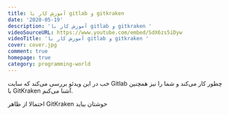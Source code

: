 ```yaml
---
title: آموزش کار با gitlab و gitkraken
date: '2020-05-19'
description: 'آموزش کار با gitlab و gitkraken '
videoSourceURL: https://www.youtube.com/embed/SdX6zs5iDyw
videoTitle: 'آموزش کار با gitlab و gitkraken '
cover: cover.jpg
comment: true
homepage: true
category: programming-world
---
```


خب در این ویدئو بررسی می‌کند که سایت Gitlab چطور کار می‌کند و شما را نیز همچنین با GitKraken آشنا می‌کنم.

احتمالا از ظاهر GitKraken خوشتان بیاید
